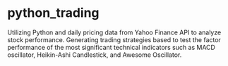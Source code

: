 # python_trading
Utilizing Python and daily pricing data from Yahoo Finance API to analyze stock performance. Generating trading strategies based to test the factor performance of the most significant technical indicators such as MACD oscillator, Heikin-Ashi Candlestick, and Awesome Oscillator.
